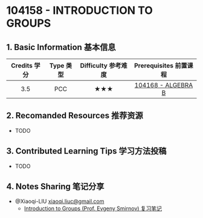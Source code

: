 # 104158 - INTRODUCTION TO GROUPS

## 1. Basic Information 基本信息

| Credits 学分 | Type 类型 | Difficulty 参考难度 |      Prerequisites 前置课程      |
| :----------: | :-------: | :-----------------: | :------------------------------: |
|     3.5      |    PCC    |         ★★★         | [104168 - ALGEBRA B](./alg-b.md) |

## 2. Recomanded Resources 推荐资源

-   TODO

## 3. Contributed Learning Tips 学习方法投稿

-   TODO

## 4. Notes Sharing 笔记分享

-   @Xiaoqi-LIU <xiaoqi.liuc@gmail.com>
    -   [Introduction to Groups (Prof. Evgeny Smirnov) 复习笔记](https://drive.google.com/file/d/1f4NnQqHVmysrW0HCuZjBk7XSeYXSDovL/view?usp=share_link)